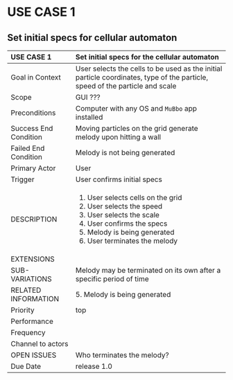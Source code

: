 # USE CASE 1

## Set initial specs for cellular automaton

<table>
  <thead>
    <tr>
      <th style="text-align:left">USE CASE 1</th>
      <th style="text-align:left">Set initial specs for the cellular automaton</th>
    </tr>
  </thead>
  <tbody>
    <tr>
      <td style="text-align:left">Goal in Context</td>
      <td style="text-align:left">User selects the cells to be used as the initial particle coordinates,
        type of the particle, speed of the particle and scale</td>
    </tr>
    <tr>
      <td style="text-align:left">Scope</td>
      <td style="text-align:left">GUI ???</td>
    </tr>
    <tr>
      <td style="text-align:left">Preconditions</td>
      <td style="text-align:left">Computer with any OS and <code>MuBbo</code> app installed</td>
    </tr>
    <tr>
      <td style="text-align:left">Success End Condition</td>
      <td style="text-align:left">Moving particles on the grid generate melody upon hitting a wall</td>
    </tr>
    <tr>
      <td style="text-align:left">Failed End Condition</td>
      <td style="text-align:left">Melody is not being generated</td>
    </tr>
    <tr>
      <td style="text-align:left">Primary Actor</td>
      <td style="text-align:left">User</td>
    </tr>
    <tr>
      <td style="text-align:left">Trigger</td>
      <td style="text-align:left">User confirms initial specs</td>
    </tr>
    <tr>
      <td style="text-align:left">DESCRIPTION</td>
      <td style="text-align:left">
        <ol>
          <li>User selects cells on the grid</li>
          <li>User selects the speed</li>
          <li>User selects the scale</li>
          <li>User confirms the specs</li>
          <li>Melody is being generated</li>
          <li>User terminates the melody</li>
        </ol>
      </td>
    </tr>
    <tr>
      <td style="text-align:left">EXTENSIONS</td>
      <td style="text-align:left"></td>
    </tr>
    <tr>
      <td style="text-align:left">SUB-VARIATIONS</td>
      <td style="text-align:left">Melody may be terminated on its own after a specific period of time</td>
    </tr>
    <tr>
      <td style="text-align:left">RELATED INFORMATION</td>
      <td style="text-align:left">5. Melody is being generated</td>
    </tr>
    <tr>
      <td style="text-align:left">Priority</td>
      <td style="text-align:left">top</td>
    </tr>
    <tr>
      <td style="text-align:left">Performance</td>
      <td style="text-align:left"></td>
    </tr>
    <tr>
      <td style="text-align:left">Frequency</td>
      <td style="text-align:left"></td>
    </tr>
    <tr>
      <td style="text-align:left">Channel to actors</td>
      <td style="text-align:left"></td>
    </tr>
    <tr>
      <td style="text-align:left">OPEN ISSUES</td>
      <td style="text-align:left">Who terminates the melody?</td>
    </tr>
    <tr>
      <td style="text-align:left">Due Date</td>
      <td style="text-align:left">release 1.0</td>
    </tr>
  </tbody>
</table>